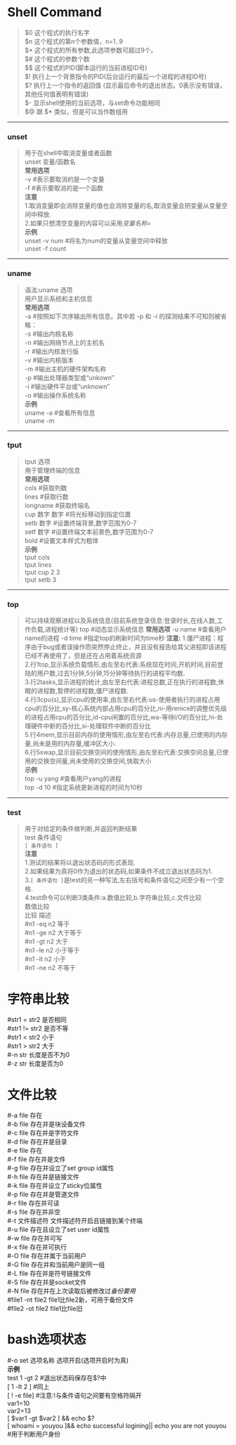 # Shell Command
> $0 这个程式的执行名字   
> $n 这个程式的第n个参数值，n=1..9  
> $\* 这个程式的所有参数,此选项参数可超过9个。   
> $# 这个程式的参数个数  
> $$ 这个程式的PID(脚本运行的当前进程ID号)   
> $! 执行上一个背景指令的PID(后台运行的最后一个进程的进程ID号)  
> $? 执行上一个指令的返回值 (显示最后命令的退出状态。0表示没有错误，其他任何值表明有错误)  
> $- 显示shell使用的当前选项，与set命令功能相同    
> $@ 跟 $* 类似，但是可以当作数组用     
****
### unset
> 用于在shell中取消变量或者函数      
> unset 变量/函数名   
> **常用选项**   
> -v			#表示要取消的是一个变量     
> -f			#表示要取消的是一个函数     
> **注意**      
> 1.取消变量即会消除变量的值也会消除变量的名,取消变量会把变量从变量空间中释放.    
> 2.如果只想清空变量的内容可以采用*变量名称=*      
> **示例**       
> unset -v num		#将名为num的变量从变量空间中释放       
> unset -f count         
****       
### uname      
> 语法:uname 选项     
> 用户显示系统和主机信息        
> **常用选项**        
> -a	#按照如下次序输出所有信息。其中若 -p 和 -i 的探测结果不可知则被省略：       
> -s	#输出内核名称        
> -n	#输出网络节点上的主机名      
> -r	#输出内核发行版       
> -v	#输出内核版本       
> -m	#输出主机的硬件架构名称        
> -p	#输出处理器类型或“unkown”      
> -i	#输出硬件平台或“unknown”         
> -o	#输出操作系统名称       
> **示例**     
> uname -a	#查看所有信息     
> uname -m              
****
### tput
> tput 选项          
> 用于管理终端的信息          
> **常用选项**           
> cols			#获取列数   
> lines			#获取行数   
> longname		#获取终端名         
> cup 数字 数字		#将光标移动到指定位置          
> setb 数字		#设置终端背景,数字范围为0-7         
> setf 数字		#设置终端文本前景色,数字范围为0-7         
> bold			#设置文本样式为粗体         
> **示例**       
> tput cols        
> tput lines      
> tput cup 2 3         
> tput setb 3        
**** 
### top        
> 可以持续观察进程以及系统信息(目前系统登录信息:登录时长,在线人数,工作负载,进程统计等)
> top		#动态显示系统信息
> **常用选项**
> -u name		#查看用户name的进程
> -d time		#指定top的刷新时间为time秒
> **注意:**
> 1.僵尸进程：程序由于bug或者误操作而突然停止终止，并且没有报告给其父进程即该进程已经不再使用了，但是还在占用着系统资源         
> 2.行1top,显示系统负载情形,由左至右代表:系统现在时间,开机时间,目前登陆的用户数,过去1分钟,5分钟,15分钟等待执行的进程平均数.          
> 3.行2tasks,显示进程的统计,由左至右代表:进程总数,正在执行的进程数,休眠的进程数,暂停的进程数,僵尸进程数.     
> 4.行3cpu(s),显示cpu的使用率,由左至右代表:us-使用者执行的进程占用cpu的百分比,sy-核心系统内部占用cpu的百分比,ni-用renice的调整优先级的进程占用cpu的百分比,id-cpu闲置的百分比,wa-等待I/O的百分比,hi-处理硬件中断的百分比,si-处理软件中断的百分比             
> 5.行4mem,显示目前内存的使用情形,由左至右代表:内存总量,已使用的内存量,尚未是用的内存量,缓冲区大小.                
> 6.行5swap,显示目前交换空间的使用情形,由左至右代表:交换空间总量,已使用的交换空间量,尚未使用的交换空间,快取大小        
> **示例**          
> top -u yang	#查看用户yang的进程        
> top -d 10	#指定系统更新进程的时间为10秒            
****
### test
> 用于对给定的条件做判断,并返回判断结果           
> test 条件语句      
> `[ 条件语句 ]`       
> **注意**        
> 1.测试的结果将以退出状态码的形式表现.         
> 2.如果结果为真将0作为退出的状态码,如果条件不成立退出状态码为1.     
> 3.`[ 条件语句 ]`是test的另一种写法,左右括号和条件语句之间至少有一个空格.        
> 4.test命令可以判断3类条件:a.数值比较,b.字符串比较,c.文件比较           
数值比较         
比较			描述       
#n1 -eq n2		等于      
#n1 -ge n2		大于等于     
#n1 -gt n2		大于   
#n1 -le n2		小于等于      
#n1 -lt n2		小于         
#n1 -ne n2		不等于          
#		字符串比较       
#str1 = str2		是否相同         
#str1 != str2		是否不等     
#str1 < str2		小于    
#str1 > str2		大于          
#-n str			长度是否不为0         
#-z str			长度是否为0     
#		文件比较      
#-a file		存在       
#-b file		存在并是块设备文件        
#-c file		存在并是字符文件     
#-d file		存在并是目录     
#-e file		存在        
#-f file		存在并是文件        
#-g file		存在并设立了set group id属性      
#-h file		存在并是链接文件       
#-k file		存在并设立了sticky位属性      
#-p file		存在并是管道文件             
#-r file		存在并可读      
#-s file		存在并非空          
#-t 文件描述符		文件描述符开启且链接到某个终端   
#-u file		存在且设立了set user id属性    
#-w file		存在并可写     
#-x file		存在并可执行                  
#-O file		存在并属于当前用户                            
#-G file		存在并和当前用户是同一组      
#-L file		存在并是符号链接文件  
#-S file		存在并是socket文件                     
#-N file		存在并在上次读取后被修改过*备份要用*           
#file1 -nt file2	file1比file2新，可用于备份文件         
#file2 -ot file2	file1比file旧    
#		bash选项状态     
#-o set 选项名称	选项开启(选项开启时为真)             
**示例**                     
test 1 -gt 2		#退出状态码保存在$?中                 
[ 1 -lt 2 ]		#同上             
[ ! -e file]		#注意:!与条件语句之间要有空格符隔开          
var1=10        
var2=13                  
[ $var1 -gt $var2 ] && echo $?     
[ whoami = youyou ]&& echo successful logining|| echo you are not youyou			#用于判断用户身份         
